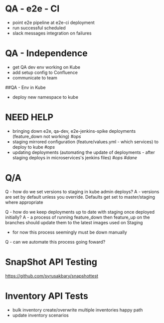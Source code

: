 QA - e2e - CI
=============

 - point e2e pipeline at e2e-ci deployment
 - run successful scheduled
 - slack messages integration on failures

QA - Independence
=================

 - get QA dev env working on Kube
 - add setup config to Confluence
 - communicate to team

##QA - Env in Kube

 - deploy new namespace to kube


NEED HELP
=========

 - bringing down e2e, qa-dev, e2e-jenkins-spike deployments (feature_down not working) *#ops*
 - staging mirrored configuration (feature/values.yml - which services) to deploy to kube *#ops*
 - updating deployments (automating the update of deployments - after staging deploys in microservices's jenkins files) *#ops* *#dane*



Q/A
===
 Q - how do we set versions to staging in kube admin deploys?
 A - versions are set by default unless you override. Defaults get set to master/staging where appropriate

 Q - how do we keep deployments up to date with staging once deployed initially?
 A - a process of running feature_down then feature_up on the branches should update them to the latest images used on Staging
   - for now this process seemingly must be down manually

 Q - can we automate this process going foward?


SnapShot API Testing
====================
https://github.com/syrusakbary/snapshottest


Inventory API Tests
===================

 - bulk inventory create/overwrite multiple inventories happy path
 - update inventory scenarios
